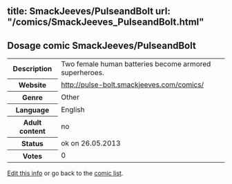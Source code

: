 title: SmackJeeves/PulseandBolt
url: "/comics/SmackJeeves_PulseandBolt.html"
---
Dosage comic SmackJeeves/PulseandBolt
-----------------------------------------

<p id="msg"></p>
<script type="text/javascript">
if (window.location.search === '?edit_info_mail=sent_ok') {
  var elem = document.getElementById("msg");
  elem.innerHTML = 'Edited information sucessfully sent for review, which is usually done daily. Thanks!';
  elem.className = 'ok';
}
</script>
<table class="comicinfo">
<tr>
<th>Description</th><td>Two female human batteries become armored superheroes.</td>
</tr>
<tr>
<th>Website</th><td><a href="http://pulse-bolt.smackjeeves.com/comics/">http://pulse-bolt.smackjeeves.com/comics/</a></td>
</tr>
<tr>
<th>Genre</th><td>Other</td>
</tr>
<tr>
<th>Language</th><td>English</td>
</tr>
<tr>
<th>Adult content</th><td>no</td>
</tr>
<tr>
<th>Status</th><td>ok on 26.05.2013</td>
</tr>
<tr>
<th>Votes</th><td>0</td>
</tr>
</table>

[Edit this info](SmackJeeves_PulseandBolt_edit.html) or go back to the [comic list](../comic-index.html).
